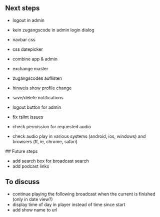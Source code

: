 ## Next steps

* logout in admin
* kein zugangscode in admin login dialog
* navbar css
* css datepicker
* combine app & admin
* exchange master

* zugangscodes auflisten
* hinweis show profile change
* save/delete notifications
* logout button for admin
* fix tslint issues
* check permission for requested audio
* check audio play in various systems (android, ios, windows) and browsers (ff, ie, chrome, safari)

## Future steps

* add search box for broadcast search
* add podcast links

## To discuss

* continue playing the following broadcast when the current is finished (only in date view?)
* display time of day in player instead of time since start
* add show name to url
